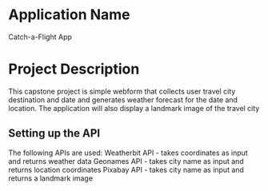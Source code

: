 # Application Name
Catch-a-Flight App

# Project Description
This capstone project is simple webform that collects user travel city destination and date and generates weather forecast for the date and location. The application will also display a landmark image of the travel city


## Setting up the API
The following APIs are used:
Weatherbit API - takes coordinates as input and returns weather data
Geonames API - takes city name as input and returns location coordinates
Pixabay API - takes city name as input and returns a landmark image


